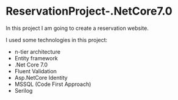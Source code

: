 # ReservationProject-.NetCore7.0
In this project I am going to create a reservation website.

I used some technologies in this project:
- n-tier architecture
- Entity framework
- .Net Core 7.0
- Fluent Validation
- Asp.NetCore Identity
- MSSQL (Code First Approach)
- Serilog
